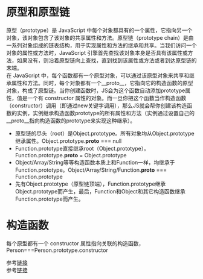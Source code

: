 # 原型和原型链
原型（prototype）是 JavaScript 中每个对象都具有的一个属性，它指向另一个对象，该对象包含了该对象的共享属性和方法。原型链（prototype chain）是由一系列对象组成的链表结构，用于实现属性和方法的继承和共享。当我们访问一个对象的属性或方法时，JavaScript 引擎首先查找该对象本身是否具有该属性或方法，如果没有，则沿着原型链向上查找，直到找到该属性或方法或者到达原型链的末端。  
在 JavaScript 中，每个函数都有一个原型对象，可以通过该原型对象来共享和继承属性和方法。同时，每个对象都有一个__proto__，它指向它的构造函数的原型对象，构成了原型链。当你创建函数时，JS会为这个函数自动添加prototype属性，值是一个有 constructor 属性的对象。而一旦你把这个函数当作构造函数（constructor）调用（即通过new关键字调用），那么JS就会帮你创建该构造函数的实例，实例继承构造函数prototype的所有属性和方法（实例通过设置自己的__proto__指向构造函数的prototype来实现这种继承）。  
* 原型链的尽头（root）是Object.prototype。所有对象均从Object.prototype继承属性。Object.prototype.__proto__ === null
* Function.prototype直接继承root（Object.prototype）。Function.prototype.__proto__ = Object.prototype
* Object/Array/String等等构造函数本质上和Function一样，均继承于Function.prototype。Object/Array/String/Function.__proto__ === Function.prototype
* 先有Object.prototype（原型链顶端），Function.prototype继承Object.prototype而产生，最后，Function和Object和其它构造函数继承Function.prototype而产生。

# 构造函数
每个原型都有一个 constructor 属性指向关联的构造函数，Person===Person.prototype.constructor  

参考[链接](https://github.com/mqyqingfeng/blog/issues/2)  
参考[链接](https://github.com/creeperyang/blog/issues/9)